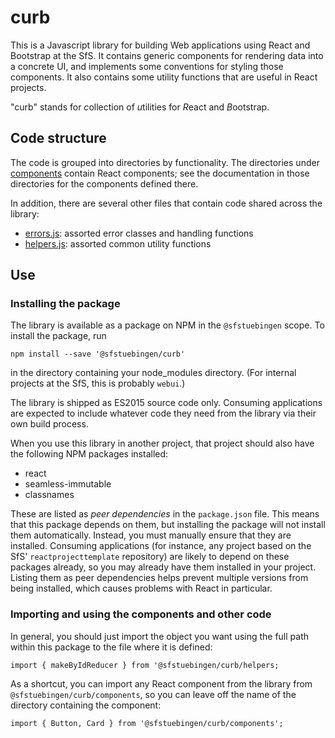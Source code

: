 # curb

This is a Javascript library for building Web applications using React
and Bootstrap at the SfS. It contains generic components for rendering
data into a concrete UI, and implements some conventions for styling
those components. It also contains some utility functions that are
useful in React projects.

"curb" stands for *c*ollection of *u*tilities for *R*eact and
*B*ootstrap. 

## Code structure

The code is grouped into directories by functionality. The directories
under [components](./components) contain React components; see the
documentation in those directories for the components defined there.

In addition, there are several other files that contain code shared
across the library:

  - [errors.js](./): assorted error classes and
    handling functions
  - [helpers.js](./): assorted common utility
    functions


## Use

### Installing the package 

The library is available as a package on NPM in the `@sfstuebingen`
scope.  To install the package, run
```
npm install --save '@sfstuebingen/curb'
```
in the directory containing your node_modules directory. (For internal
projects at the SfS, this is probably `webui`.) 

The library is shipped as ES2015 source code only. Consuming
applications are expected to include whatever code they need from the
library via their own build process.

When you use this library in another project, that project
should also have the following NPM packages installed:
  - react
  - seamless-immutable
  - classnames
  
These are listed as *peer dependencies* in the `package.json` file.
This means that this package depends on them, but installing the
package will not install them automatically. Instead, you must
manually ensure that they are installed. Consuming applications (for
instance, any project based on the SfS' `reactprojecttemplate`
repository) are likely to depend on these packages already, so you may
already have them installed in your project. Listing them as peer
dependencies helps prevent multiple versions from being installed,
which causes problems with React in particular.

### Importing and using the components and other code

In general, you should just import the object you want using the full
path within this package to the file where it is defined:
```
import { makeByIdReducer } from '@sfstuebingen/curb/helpers;
```

As a shortcut, you can import any React component from the library
from `@sfstuebingen/curb/components`, so you can leave off
the name of the directory containing the component:
```
import { Button, Card } from '@sfstuebingen/curb/components';
```

